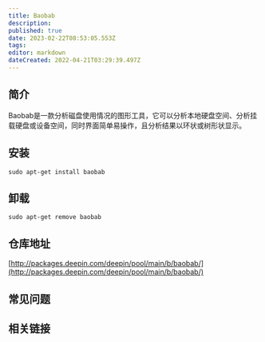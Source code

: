 ```yaml
---
title: Baobab
description: 
published: true
date: 2023-02-22T08:53:05.553Z
tags: 
editor: markdown
dateCreated: 2022-04-21T03:29:39.497Z
---
```


## 简介

Baobab是一款分析磁盘使用情况的图形工具，它可以分析本地硬盘空间、分析挂载硬盘或设备空间，同时界面简单易操作，且分析结果以环状或树形状显示。

## 安装

`sudo apt-get install baobab`

## 卸载

`sudo apt-get remove baobab`

## 仓库地址

[http://packages.deepin.com/deepin/pool/main/b/baobab/](http://packages.deepin.com/deepin/pool/main/b/baobab/)


## 常见问题


## 相关链接